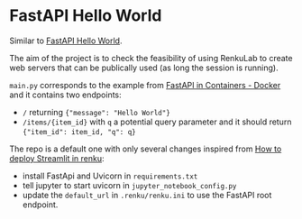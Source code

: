 # FastAPI Hello World

Similar to [FastAPI Hello World](https://renkulab.io/projects/andrei.plamada/fastapi-hello-world).

The aim of the project is to check the feasibility of using RenkuLab to create web servers that can be publically used (as long the session is running).

`main.py` corresponds to the example from [FastAPI in Containers - Docker](https://fastapi.tiangolo.com/deployment/docker/#fastapi-in-containers-docker) and it contains two endpoints:

- `/` returning `{"message": "Hello World"}`
- `/items/{item_id}` with `q` a potential query parameter and it should return `{"item_id": item_id, "q": q}`

The repo is a default one with only several changes inspired from [How to deploy Streamlit in renku](https://renku.discourse.group/t/how-to-deploy-streamlit-in-renku/169):

- install FastApi and Uvicorn in `requirements.txt`
- tell jupyter to start uvicorn in `jupyter_notebook_config.py`
- update the `default_url` in `.renku/renku.ini` to use the FastAPI root endpoint.
